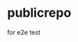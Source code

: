 # publicrepo
for e2e test



































































































































































































































































































































































































































































































































































































































































































































































































































































































































































































































































































































































































































































































































































































































































































































































































































































































































































































































































































































































































































































































































































































































































































































































































































































